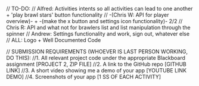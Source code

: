 // TO-DO:
//    Alfred: Activities intents so all activities can lead to one another + 'play brawl stars' button functionality
//    -(Chris W: API for player overview)- + -(make the x button and settings icon functionality)- 2/2
//    Chris R: API and what not for brawlers list and list manipulation through the spinner
//    Andrew: Settings functionality and work, sign out, whatever else
//    ALL: Logo + Well Documented Code

// SUBMISSION REQUIREMENTS (WHOEVER IS LAST PERSON WORKING, DO THIS):
//1.	All relevant project code under the appropriate Blackboard assignment [PROJECT 2, ZIP FILE]
//2.	A link to the GitHub repo [GITHUB LINK]
//3.	A short video showing me a demo of your app [YOUTUBE LINK DEMO]
//4.	Screenshots of your app [1 SS OF EACH ACTIVITY]
